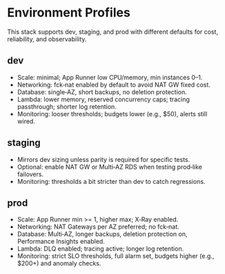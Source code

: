 # Environment Profiles

This stack supports dev, staging, and prod with different defaults for cost, reliability, and observability.

## dev
- Scale: minimal; App Runner low CPU/memory, min instances 0–1.
- Networking: fck‑nat enabled by default to avoid NAT GW fixed cost.
- Database: single‑AZ, short backups, no deletion protection.
- Lambda: lower memory, reserved concurrency caps; tracing passthrough; shorter log retention.
- Monitoring: looser thresholds; budgets lower (e.g., $50), alerts still wired.

## staging
- Mirrors dev sizing unless parity is required for specific tests.
- Optional: enable NAT GW or Multi‑AZ RDS when testing prod‑like failovers.
- Monitoring: thresholds a bit stricter than dev to catch regressions.

## prod
- Scale: App Runner min >= 1, higher max; X‑Ray enabled.
- Networking: NAT Gateways per AZ preferred; no fck‑nat.
- Database: Multi‑AZ, longer backups, deletion protection on, Performance Insights enabled.
- Lambda: DLQ enabled; tracing active; longer log retention.
- Monitoring: strict SLO thresholds, full alarm set, budgets higher (e.g., $200+) and anomaly checks.
